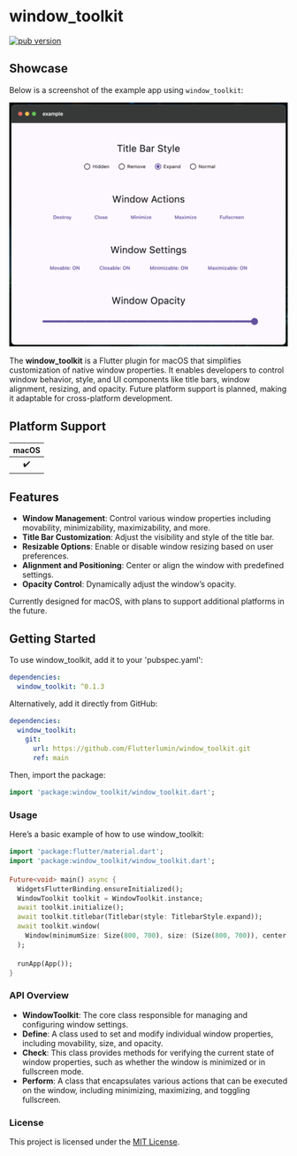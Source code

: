# window_toolkit

[![pub version][pub-image]][pub-url]

[pub-image]: https://img.shields.io/pub/v/window_toolkit.svg
[pub-url]: https://pub.dev/packages/window_toolkit


## Showcase

Below is a screenshot of the example app using `window_toolkit`:

<div align="center">
  <a href="https://github.com/Flutterlumin/window_toolkit.git">
    <img src="https://github.com/Flutterlumin/window_toolkit/raw/main/assets/images/example_app_screenshot.png" alt="Example App Screenshot" />
  </a>
</div>





The **window_toolkit** is a Flutter plugin for macOS that simplifies customization of native window properties. It enables developers to control window behavior, style, and UI components like title bars, window alignment, resizing, and opacity. Future platform support is planned, making it adaptable for cross-platform development.


## Platform Support

| macOS |
| :---: |
|   ✔️   |


## Features

- **Window Management**: Control various window properties including movability, minimizability, maximizability, and more.
- **Title Bar Customization**: Adjust the visibility and style of the title bar.
- **Resizable Options**: Enable or disable window resizing based on user preferences.
- **Alignment and Positioning**: Center or align the window with predefined settings.
- **Opacity Control**: Dynamically adjust the window’s opacity.

Currently designed for macOS, with plans to support additional platforms in the future.


## Getting Started

To use window_toolkit, add it to your 'pubspec.yaml':

```yaml
dependencies:
  window_toolkit: ^0.1.3
```

Alternatively, add it directly from GitHub:

```yaml
dependencies:
  window_toolkit:
    git:
      url: https://github.com/Flutterlumin/window_toolkit.git
      ref: main
```

Then, import the package:

```dart
import 'package:window_toolkit/window_toolkit.dart';
```

### Usage

Here’s a basic example of how to use window_toolkit:

```dart
import 'package:flutter/material.dart';
import 'package:window_toolkit/window_toolkit.dart';

Future<void> main() async {
  WidgetsFlutterBinding.ensureInitialized();
  WindowToolkit toolkit = WindowToolkit.instance;
  await toolkit.initialize();
  await toolkit.titlebar(Titlebar(style: TitlebarStyle.expand));
  await toolkit.window(
    Window(minimumSize: Size(800, 700), size: (Size(800, 700)), center: true),
  );

  runApp(App());
}
```

### API Overview

- **WindowToolkit**: The core class responsible for managing and configuring window settings.
- **Define**: A class used to set and modify individual window properties, including movability, size, and opacity.
- **Check**: This class provides methods for verifying the current state of window properties, such as whether the window is minimized or in fullscreen mode.
- **Perform**: A class that encapsulates various actions that can be executed on the window, including minimizing, maximizing, and toggling fullscreen.


### License
This project is licensed under the [MIT License](LICENSE).

